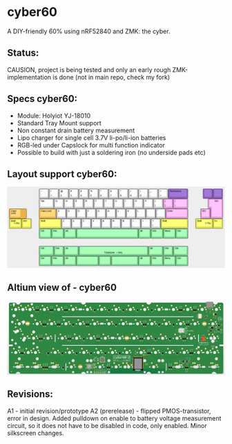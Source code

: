 
# cyber60

A DIY-friendly 60% using nRF52840 and ZMK: the cyber.

## Status:
CAUSION, project is being tested and only an early rough ZMK-implementation is done (not in main repo, check my fork)

## Specs cyber60:
- Module: Holyiot YJ-18010
- Standard Tray Mount support
- Non constant drain battery measurement
- Lipo charger for single cell 3.7V li-po/li-ion batteries
- RGB-led under Capslock for multi function indicator
- Possible to build with just a soldering iron (no underside pads etc)

## Layout support cyber60:
![alt text](./readme-images/layout_support_cyber60-2_Rev_A1.jpg "Layout support")

## Altium view of - cyber60
![alt text](./readme-images/cyber60-2_Rev_A1.jpg "PCB View - Rev A")

## Revisions:
A1 - initial revision/prototype
A2 (prerelease) - flipped PMOS-transistor, error in design. Added pulldown on enable to battery voltage measurement circuit, so it does not have to be disabled in code, only enabled. Minor silkscreen changes.
